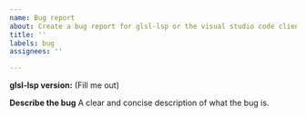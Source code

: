 ```yaml
---
name: Bug report
about: Create a bug report for glsl-lsp or the visual studio code client extension
title: ''
labels: bug
assignees: ''

---
```


**glsl-lsp version:** (Fill me out)

**Describe the bug**
A clear and concise description of what the bug is.
